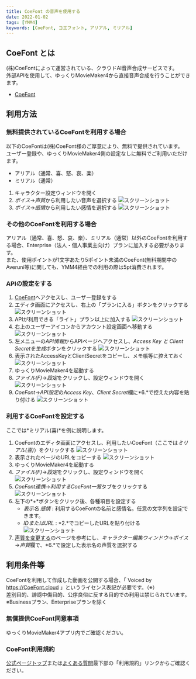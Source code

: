 ```yaml
---
title: CoeFont の音声を使用する
date: 2022-01-02
tags: [YMM4]
keywords: [CoeFont, コエフォント, アリアル, ミリアル]
---
```

## CoeFont とは
(株)CoeFontによって運営されている、クラウドAI音声合成サービスです。  
外部APIを使用して、ゆっくりMovieMaker4から直接音声合成を行うことができます。
- [CoeFont](https://coefont.cloud/)

## 利用方法
### 無料提供されているCoeFontを利用する場合
以下のCoeFontは(株)CoeFont様のご厚意により、無料で提供されています。  
ユーザー登録や、ゆっくりMovieMaker4側の設定なしに無料でご利用いただけます。
- アリアル（通常、喜、怒、哀、楽）
- ミリアル（通常）
1. キャラクター設定ウィンドウを開く
1. *ボイス*→*声質*から利用したい音声を選択する
![スクリーンショット](CoeFontを利用する_4051.png)
1. *ボイス*→*感情*から利用したい感情を選択する
![スクリーンショット](CoeFontを利用する_4227.png)

### その他のCoeFontを利用する場合
アリアル（通常、喜、怒、哀、楽）、ミリアル（通常）以外のCoeFontを利用する場合、Enterprise（法人・個人事業主向け）プランに加入する必要があります。  
また、使用ポイントが1文字あたり5ポイント未満のCoeFont(無料期間中のAveruni等)に関しても、YMM4経由での利用の際は5pt消費されます。

### APIの設定をする
1. [CoeFont](https://coefont.cloud/)へアクセスし、ユーザー登録をする
1. エディタ画面にアクセスし、右上の「プランに入る」ボタンをクリックする
![スクリーンショット](CoeFontを利用する_5142.png)
1. APIが利用できる「ライト」プラン以上に加入する
![スクリーンショット](CoeFontを利用する_5544.png)
1. 右上のユーザーアイコンからアカウント設定画面へ移動する
![スクリーンショット](CoeFontを利用する_0130.png)
1. 左メニューの*API情報*からAPIページへアクセスし、*Access Key と Client Secretを生成*ボタンをクリックする
![スクリーンショット](CoeFontを利用する_4723.png)
1. 表示されたAccessKeyとClientSecretをコピーし、メモ帳等に控えておく
![スクリーンショット](CoeFontを利用する_0840.png)
1. ゆっくりMovieMaker4を起動する
1. *ファイル(F)*→*設定*をクリックし、設定ウィンドウを開く
![スクリーンショット](CoeFontを利用する_1012.png)
1. *CoeFont*→*API設定*の*Access Key*、*Client Secret*欄に*6.*で控えた内容を貼り付ける
![スクリーンショット](CoeFontを利用する_4508.png)

### 利用するCoeFontを設定する
ここでは*ミリアル(喜)*を例に説明します。
1. CoeFontのエディタ画面にアクセスし、利用したいCoeFont（ここでは*ミリアル(喜)*）をクリックする
![スクリーンショット](CoeFontを利用する_2131.png)
1. 表示されたページのURLをコピーする
![スクリーンショット](CoeFontを利用する_5517.png)
1. ゆっくりMovieMaker4を起動する
1. *ファイル(F)*→*設定*をクリックし、設定ウィンドウを開く
![スクリーンショット](CoeFontを利用する_1012.png)
1. *CoeFont連携*→*利用するCoeFont一覧*タブをクリックする
![スクリーンショット](CoeFontを利用する_5519.png)
1. 左下の*+*ボタンをクリック後、各種項目を設定する
   - *表示名* *感情* : 利用するCoeFontの名前と感情名。任意の文字列を設定できます。
   - *IDまたはURL* : *2.*でコピーしたURLを貼り付ける
![スクリーンショット](CoeFontを利用する_4945.png)
1. [声質を変更する](./%E5%A3%B0%E8%B3%AA%E3%82%92%E5%A4%89%E6%9B%B4%E3%81%99%E3%82%8B.md)のページを参考にし、*キャラクター編集ウィンドウ*→*ボイス*→*声質*欄で、*6.*で設定した表示名の声質を選択する

## 利用条件等
CoeFontを利用して作成した動画を公開する場合、「 Voiced by https://CoeFont.cloud 」というライセンス表記が必要です。（※）  
差別目的、誹謗中傷目的、公序良俗に反する目的での利用は禁じられています。  
※Businessプラン、Enterpriseプランを除く

### 無償提供CoeFont同意事項
ゆっくりMovieMaker4アプリ内でご確認ください。
### CoeFont利用規約
[公式ページトップ](https://coefont.cloud/)または[よくある質問](https://coefont.cloud/faq)最下部の「利用規約」リンクからご確認ください。
